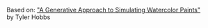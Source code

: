 Based on: 
["A Generative Approach to Simulating Watercolor Paints"](https://tylerxhobbs.com/essays/2017/a-generative-approach-to-simulating-watercolor-paints)  
by Tyler Hobbs